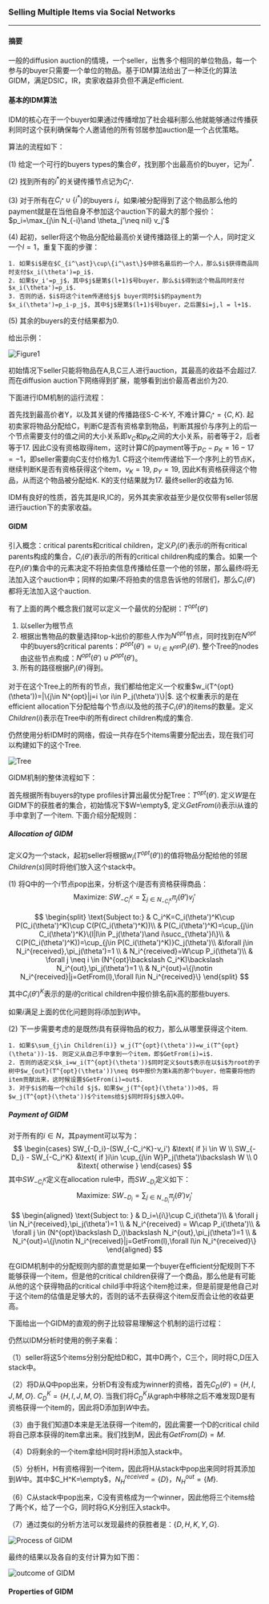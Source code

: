 ### Selling Multiple Items via Social Networks

---

#### 摘要

一般的diffusion auction的情境，一个seller，出售多个相同的单位物品，每一个参与的buyer只需要一个单位的物品。基于IDM算法给出了一种泛化的算法GIDM，满足DSIC，IR，卖家收益非负但不满足efficient. 

#### 基本的IDM算法

IDM的核心在于一个buyer如果通过传播增加了社会福利那么他就能够通过传播获利同时这个获利确保每个人邀请他的所有邻居参加auction是一个占优策略。

算法的流程如下：

(1) 给定一个可行的buyers types的集合$\theta'$，找到那个出最高价的buyer，记为$i^\ast$.

(2) 找到所有的$i^\ast$的关键传播节点记为$C_{i^\ast}$. 

(3) 对于所有在$C_{i^\ast}\cup\{i^\ast\}$的buyers $i$，如果$i$被分配得到了这个物品那么他的payment就是在当他自身不参加这个auction下的最大的那个报价：$p_i=\max_{j\in N_{-i}\and \theta_j'\neq nil} v_j'$

(4) 起初，seller将这个物品分配给最高价关键传播路径上的第一个人，同时定义一个$l=1$，重复下面的步骤：

	1. 如果$i$是在$C_{i^\ast}\cup\{i^\ast\}$中排名最后的一个人，那么$i$获得商品同时支付$x_i(\theta')=p_i$.
 	2. 如果$v_i'=p_j$，其中$j$是第$(l+1)$号buyer，那么$i$得到这个物品同时支付$x_i(\theta')=p_i$.
 	3. 否则的话，$i$将这个item传递给$j$ buyer同时$i$的payment为$x_i(\theta')=p_i-p_j$, 其中$j$是第$(l+1)$号buyer，之后置$i=j,l = l+1$.

(5) 其余的buyers的支付结果都为0.

给出示例：

![Figure1](GIDM_1.png)

初始情况下seller只能将物品在A,B,C三人进行auction，其最高的收益不会超过7. 而在diffusion auction下网络得到扩展，能够看到出价最高者出价为20.

下面进行IDM机制的运行流程：

首先找到最高价者Y，以及其关键的传播路径S-C-K-Y, 不难计算$C_{i^\ast}=\{C,K\}$. 起初卖家将物品分配给C，判断C是否有资格拿到物品，判断其报价与序列上的后一个节点需要支付的值之间的大小关系即$v_C$和$p_K$之间的大小关系，前者等于2，后者等于17. 因此C没有资格取得item，这时计算C的payment等于$p_C-p_K=16-17=-1$，即seller需要向C支付价格为1. C将这个item传递给下一个序列上的节点K，继续判断K是否有资格获得这个item，$v_K=19$, $p_Y=19$, 因此K有资格获得这个物品，从而这个物品被分配给K. K的支付结果就为17. 最终seller的收益为16.

IDM有良好的性质，首先其是IR,IC的，另外其卖家收益至少是仅仅带有seller邻居进行auction下的卖家收益。

#### GIDM

引入概念：critical parents和critical children，定义$P_i(\theta')$表示$i$的所有critical parents构成的集合，$C_i(\theta')$表示$i$的所有的critical children构成的集合。如果一个在$P_i(\theta')$集合中的元素决定不将拍卖信息传播给任意一个他的邻居，那么最终$i$将无法加入这个auction中；同样的如果$i$不将拍卖的信息告诉他的邻居们，那么$C_i(\theta')$都将无法加入这个auction.

有了上面的两个概念我们就可以定义一个最优的分配树：$T^{opt}(\theta')$

1. 以seller为根节点
2. 根据出售物品的数量选择top-k出价的那些人作为$N^{opt}$节点，同时找到在$N^{opt}$中的buyers的critical parents：$P^{opt}(\theta')=\cup_{i\in N^{opt}}P_i(\theta')$. 整个Tree的nodes由这些节点构成：$N^{opt}(\theta')\cup P^{opt}(\theta')$。
3. 所有的路径根据$P_i(\theta')$得到。

对于在这个Tree上的所有的节点，我们都给他定义一个权重$w_i(T^{opt}(\theta'))=|\{j\in N^{opt}|j=i \or i\in P_j(\theta')\}|$. 这个权重表示的是在efficient allocation下分配给每个节点$i$以及他的孩子$C_i(\theta')$的items的数量。定义$Children(i)$表示在Tree中$i$的所有direct children构成的集合. 

仍然使用分析IDM时的网络，假设一共存在5个items需要分配出去，现在我们可以构建如下的这个Tree.

![Tree](GIDM_Tree.png)

GIDM机制的整体流程如下：

首先根据所有buyers的type profiles计算出最优分配Tree：$T^{opt}(\theta')$. 定义$W$是在GIDM下的获胜者的集合，初始情况下$W=\empty$, 定义$GetFrom(i)$表示i从谁的手中拿到了一个item. 下面介绍分配规则：

##### Allocation of GIDM

定义$Q$为一个stack，起初seller将根据$w_i(T^{opt}(\theta'))$的值将物品分配给他的邻居$Children(s)$同时将他们放入这个stack中。

(1) 将Q中的一个$i$节点pop出来，分析这个$i$是否有资格获得商品：
$$
\text{Maximize: } SW_{-C_i^K}=\sum_{j\in N_{-C_i^K}}\pi_j(\theta')v_j'
$$

$$
\begin{split}
\text{Subject to:} & C_i^K=C_i(\theta')^K\cup P(C_i(\theta')^K)\cup C(P(C_i(\theta')^K))\\
& P(C_i(\theta')^K)=\cup_{j\in C_i(\theta')^K}\{l|l\in P_j(\theta')\and i\succ_{\theta'}l\}\\
 & C(P(C_i(\theta')^K))=\cup_{j\in P(C_i(\theta')^K)}C_j(\theta')\\
&\forall j\in N_i^{received},\pi_j(\theta')=1 \\
& N_i^{received}=W\cup P_i(\theta')\\
& \forall j \neq i \in (N^{opt}\backslash C_i^K)\backslash N_i^{out},\pi_j(\theta')=1 \\
& N_i^{out}=\{j\notin N_i^{received}|j=GetFrom(l),\forall l\in N_i^{received}\}
\end{split}
$$

其中$C_i(\theta')^K$表示的是$i$的critical children中报价排名前k高的那些buyers.

如果$i$满足上面的优化问题则将$i$添加到$W$中。

(2) 下一步需要考虑的是既然$i$具有获得物品的权力，那么从哪里获得这个item. 

	1. 如果$\sum_{j\in Children(i)} w_j(T^{opt}(\theta'))=w_i(T^{opt}(\theta'))-1$. 则定义从自己手中拿到一个item，即$GetFrom(i)=i$.
 	2. 否则的话定义$k_i=w_i(T^{opt}(\theta'))$同时定义$out$表示在以$i$为root的子树中$w_{out}(T^{opt}(\theta'))\neq 0$中报价为第k高的那个buyer，他需要将他的item贡献出来，这时候设置$GetFrom(i)=out$.
 	3. 对于$i$的每一个child $j$，如果$w_j(T^{opt}(\theta'))>0$, 将$w_j(T^{opt}(\theta'))$个items给$j$同时将$j$放入Q中。

##### Payment of GIDM

对于所有的$i\in N$，其payment可以写为：
$$
\begin{cases}
SW_{-D_i}-(SW_{-C_i^K}-v_i') &\text{ if }i \in W \\
SW_{-D_i} - SW_{-C_i^K} &\text{ if }i\in \cup_{j\in W}P_j(\theta')\backslash W \\
0 &\text{ otherwise }
\end{cases} 
$$
其中$SW_{-C_i^K}$定义在allocation rule中，而$SW_{-D_i}$定义如下：
$$
\text{Maximize: }SW_{-D_i}=\sum_{j\in N_{-D_i}}\pi_j(\theta')v_j'
$$

$$
\begin{aligned}
\text{Subject to: } & D_i=\{i\}\cup C_i(\theta')\\
& \forall j \in N_i^{received},\pi_j(\theta')=1 \\
& N_i^{received} = W\cap P_i(\theta')\\
& \forall j \in (N^{opt}\backslash D_i)\backslash N_i^{out},\pi_j(\theta')=1 \\
& N_i^{out}=\{j\notin N_i^{received}|j=GetFrom(l),\forall l\in N_i^{received}\}
\end{aligned}
$$

在GIDM机制中的分配规则内部的直觉是如果一个buyer在efficient分配规则下不能够获得一个item，但是他的critical children获得了一个商品，那么他是有可能从他的这个获得物品的critical child手中将这个item抢过来，但是前提是他自己对于这个item的估值是足够大的，否则的话不去获得这个item反而会让他的收益更高。

下面给出一个GIDM的直观的例子比较容易理解这个机制的运行过程：

 仍然以IDM分析时使用的例子来看：

（1）seller将这5个items分别分配给D和C，其中D两个，C三个，同时将C,D压入stack中。

（2）将D从Q中pop出来，分析D有没有成为winner的资格，首先$C_D(\theta')=\{H,I,J,M,O\}$. $C_D^K=\{H,I,J,M,O\}$. 当我们将$C_D^K$从graph中移除之后不难发现D是有资格获得一个item的，因此将D添加到$W$中去。

（3）由于我们知道D本来是无法获得一个item的，因此需要一个D的critical child将自己原本获得的item拿出来。我们找到M，因此有$GetFrom(D)=M$.

（4）D将剩余的一个item拿给H同时将H添加入stack中。

（5）分析H，H有资格得到一个item，因此将H从stack中pop出来同时将其添加到$W$中。其中$C_H^K=\empty$，$N_H^{received}=\{D\}$，$N_H^{out}=\{M\}$.

（6）C从stack中pop出来，C没有资格成为一个winner，因此他将三个items给了两个K，给了一个G，同时将G,K分别压入stack中。

（7）通过类似的分析方法可以发现最终的获胜者是：$\{D,H,K,Y,G\}$.

![Process of GIDM](process_GIDM.png)

最终的结果以及各自的支付计算为如下图：

![outcome of GIDM](outcome_GIDM.png)

#### Properties of GIDM


